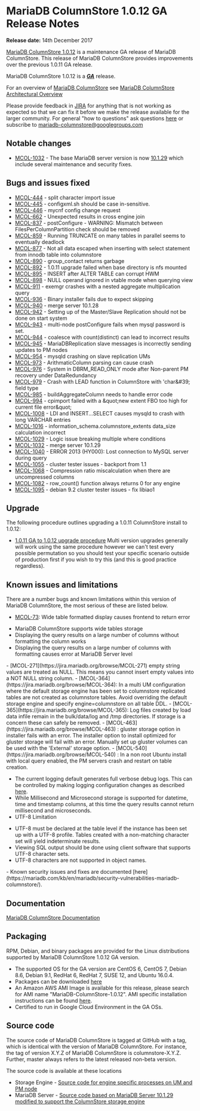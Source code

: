 # MariaDB ColumnStore 1.0.12 GA Release Notes

<strong>Release date:</strong> 14th December 2017

[MariaDB ColumnStore 1.0.12](/columns-storage-engines-and-plugins/storage-engines/mariadb-columnstore) is a maintenance GA release of MariaDB ColumnStore. This release of MariaDB ColumnStore provides improvements over the previous 1.0.11 GA release.

MariaDB ColumnStore 1.0.12 is a <strong><em>[GA](/kb/en/release-criteria/)</em></strong> release.

For an overview of [MariaDB ColumnStore](/columns-storage-engines-and-plugins/storage-engines/mariadb-columnstore) see [MariaDB ColumnStore Architectural Overview](/columns-storage-engines-and-plugins/storage-engines/mariadb-columnstore/columnstore-architecture/columnstore-architectural-overview)

Please provide feedback in [JIRA](https://jira.mariadb.org/browse/MCOL) for anything that is not working as expected so that we can fix it before we make the release available for the larger community.
For general "how to questions" ask questions [here](/columns-storage-engines-and-plugins/storage-engines/mariadb-columnstore) or subscribe to mariadb-columnstore@googlegroups.com

## Notable changes

- [MCOL-1032](https://jira.mariadb.org/browse/MCOL-1032) - The base MariaDB server version is now [10.1.29](/kb/en/mariadb-10129-release-notes/) which include several maintenance and security fixes.

## Bugs and issues fixed

- [MCOL-444](https://jira.mariadb.org/browse/MCOL-444) - split character import issue
- [MCOL-445](https://jira.mariadb.org/browse/MCOL-445) - configxml.sh should be case in-sensitive.
- [MCOL-446](https://jira.mariadb.org/browse/MCOL-446) - mycnf config change request
- [MCOL-662](https://jira.mariadb.org/browse/MCOL-662) - Unexpected results in cross engine join
- [MCOL-837](https://jira.mariadb.org/browse/MCOL-837) - postConfigure - WARNING: Mismatch between FilesPerColumnPartition check should be removed
- [MCOL-859](https://jira.mariadb.org/browse/MCOL-859) - Running TRUNCATE on many tables in parallel seems to eventually deadlock
- [MCOL-877](https://jira.mariadb.org/browse/MCOL-877) - Not all data escaped when inserting with select statement from innodb table into columnstore
- [MCOL-890](https://jira.mariadb.org/browse/MCOL-890) - group_contact returns garbage
- [MCOL-892](https://jira.mariadb.org/browse/MCOL-892) - 1.0.11 upgrade failed when base directory is nfs mounted
- [MCOL-895](https://jira.mariadb.org/browse/MCOL-895) - INSERT after ALTER TABLE can corrupt HWM
- [MCOL-898](https://jira.mariadb.org/browse/MCOL-898) - NULL operand ignored in vtable mode when querying view
- [MCOL-911](https://jira.mariadb.org/browse/MCOL-911) - exemgr crashes with a nested aggregate multiplication query
- [MCOL-936](https://jira.mariadb.org/browse/MCOL-936) - Binary installer fails due to expect skipping
- [MCOL-940](https://jira.mariadb.org/browse/MCOL-940) - merge server 10.1.28
- [MCOL-942](https://jira.mariadb.org/browse/MCOL-942) - Setting up of the Master/Slave Replication should not be done on start system
- [MCOL-943](https://jira.mariadb.org/browse/MCOL-943) - multi-node postConfigure fails when mysql password is set.
- [MCOL-944](https://jira.mariadb.org/browse/MCOL-944) - coalesce with count(distinct) can lead to incorrect results
- [MCOL-945](https://jira.mariadb.org/browse/MCOL-945) - MariaDBReplication slave messages is incorrectly sending updates to PM nodes
- [MCOL-954](https://jira.mariadb.org/browse/MCOL-954) - mysqld crashing on slave replication UMs
- [MCOL-973](https://jira.mariadb.org/browse/MCOL-973) - ArithmaticColumn parsing can cause crash
- [MCOL-976](https://jira.mariadb.org/browse/MCOL-976) - System in DBRM_READ_ONLY mode after Non-parent PM recovery under DataRedundancy
- [MCOL-979](https://jira.mariadb.org/browse/MCOL-979) - Crash with LEAD function in ColumnStore with 'char&amp;#39; field type
- [MCOL-985](https://jira.mariadb.org/browse/MCOL-985) - buildAggregateColumn needs to handle error code
- [MCOL-994](https://jira.mariadb.org/browse/MCOL-994) - cpimport failed with a &amp;quot;new extent FBO too high for current file error&amp;quot;
- [MCOL-1008](https://jira.mariadb.org/browse/MCOL-1008) - LDI and INSERT...SELECT causes mysqld to crash with long VARCHAR entries
- [MCOL-1016](https://jira.mariadb.org/browse/MCOL-1016) - information_schema.columnstore_extents data_size calculation incorrect
- [MCOL-1029](https://jira.mariadb.org/browse/MCOL-1029) - Logic issue breaking multiple where conditions
- [MCOL-1032](https://jira.mariadb.org/browse/MCOL-1032) - merge server 10.1.29
- [MCOL-1040](https://jira.mariadb.org/browse/MCOL-1040) - ERROR 2013 (HY000): Lost connection to MySQL server during query
- [MCOL-1055](https://jira.mariadb.org/browse/MCOL-1055) - cluster tester issues - backport from 1.1
- [MCOL-1068](https://jira.mariadb.org/browse/MCOL-1068) - Compression ratio miscalculation when there are uncompressed columns
- [MCOL-1082](https://jira.mariadb.org/browse/MCOL-1082) - row_count() function always returns 0 for any engine
- [MCOL-1095](https://jira.mariadb.org/browse/MCOL-1095) - debian 9.2 cluster tester issues - fix libiao1

## Upgrade

The following procedure outlines upgrading a 1.0.11 ColumnStore install to 1.0.12:

- [1.0.11 GA to 1.0.12 upgrade procedure](/columns-storage-engines-and-plugins/storage-engines/mariadb-columnstore/mariadb-columnstore-columnstore/mariadb-columnstore-10-upgrades/mariadb-columnstore-software-upgrade-1011-to-1012)
Multi version upgrades generally will work using the same procedure however we can't test every possible permutation so you should test your specific scenario outside of production first if you wish to try this (and this is good practice regardless).

## Known issues and limitations

There are a number bugs and known limitations within this version of MariaDB ColumnStore, the most serious of these are listed below.

- [MCOL-73](https://jira.mariadb.org/browse/MCOL-73): Wide table formatted display causes frontend to return error
<ul start="1"><li>MariaDB ColumnStore supports wide tables storage
</li><li>Displaying the query results on a large number of columns without formatting the column works
</li><li>Displaying the query results on a large number of columns with formatting causes error at MariaDB Server level
</li></ul>
- [MCOL-271](https://jira.mariadb.org/browse/MCOL-271)  empty string values are treated as NULL. This means you cannot insert empty values into a NOT NULL string column.
- [MCOL-364](https://jira.mariadb.org/browse/MCOL-364): In a multi UM configuration where the default storage engine has been set to columnstore replicated tables are not created as columnstore tables. Avoid overriding the default storage engine and specify engine=columnstore on all table DDL.
- [MCOL-365](https://jira.mariadb.org/browse/MCOL-365): Log files created by load data infile remain in the bulk/data/log and /tmp directories. If storage is a concern these can safely be removed.
- [MCOL-463](https://jira.mariadb.org/browse/MCOL-463) : gluster storage option in installer fails with an error. The installer option to install optimized for gluster storage will fail with an error. Manually set up gluster volumes can be used with the 'External' storage option.
- [MCOL-540](https://jira.mariadb.org/browse/MCOL-540) : In a non root Ubuntu install with local query enabled, the PM servers crash and restart on table creation.

- The current logging default generates full verbose debug logs. This can be controlled by making logging configuration changes as described [here](/columns-storage-engines-and-plugins/storage-engines/mariadb-columnstore/managing-columnstore/managing-columnstore-system/columnstore-system-monitoring-configuration).
- While Millisecond and Microsecond storage is supported for datetime, time and timestamp columns, at this time the query results cannot return millisecond and microseconds.
- UTF-8 Limitation
<ul start="1"><li>UTF-8 must be declared at the table level if the instance has been set up with a UTF-8 profile. Tables created with a non-matching character set will yield indeterminate results. 
</li><li>Viewing SQL output should be done using client software that supports UTF-8 character sets. 
</li><li>UTF-8 characters are not supported in object names. 
</li></ul>
- Known security issues and fixes are documented [here](https://mariadb.com/kb/en/mariadb/security-vulnerabilities-mariadb-columnstore/).

## Documentation

[MariaDB ColumnStore Documentation](/columns-storage-engines-and-plugins/storage-engines/mariadb-columnstore)

## Packaging

RPM, Debian, and binary packages are provided for the Linux distributions supported by MariaDB ColumnStore 1.0.12 GA version.

- The supported OS for the GA version are CentOS 6, CentOS 7, Debian 8.6, Debian 9.1, RedHat 6, RedHat 7, SUSE 12, and Ubuntu 16.0.4.
- Packages can be downloaded [here](https://mariadb.com/downloads/columnstore)
- An Amazon AWS AMI Image is available for this release, please search for AMI name "MariaDB-ColumnStore-1.0.12". AMI specific installation instructions can be found [here](/columns-storage-engines-and-plugins/storage-engines/mariadb-columnstore/columnstore-getting-started/installing-and-configuring-a-columnstore-system-using-the-amazon-ami).
- Certified to run in Google Cloud Environment in the GA OSs.

## Source code

The source code of MariaDB ColumnStore is tagged at GitHub with a tag, which is identical with the version of MariaDB ColumnStore. For instance, the tag of version X.Y.Z of MariaDB ColumnStore is columnstore-X.Y.Z. Further, master always refers to the latest released non-beta version.

The source code is available at these locations

- Storage Engine - [Source code for engine specific processes on UM and PM node](https://github.com/mariadb-corporation/mariadb-columnstore-engine/tree/columnstore-1.0.12)
- MariaDB Server - [Source code based on MariaDB Server 10.1.29 modified to support the ColumnStore storage engine](https://github.com/mariadb-corporation/mariadb-columnstore-server/tree/columnstore-1.0.12)